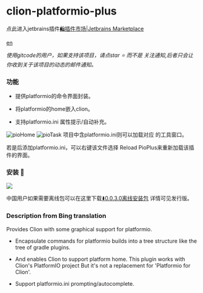 # clion-platformio-plus



点此进入jetbrains插件<a href="https://plugins.jetbrains.com/plugin/20232-platformio-plus">🛍️插件市场|Jetbrains Marketplace</a>

<a href="#en" >en</a>

*使用gitcode的用户，如果支持该项目，请点star :star:  而不是 关注通知,后者只会让你收到关于该项目的动态的邮件通知。*

### 功能

* 提供platformio的命令界面封装。

* 将platformio的home嵌入clion。

* 支持platformio.ini 属性提示/自动补充。

<img alt="pioHome" src="https://plugins.jetbrains.com/files/20232/screenshot_fdb9cbfa-74a1-4337-82bf-fd786cd403b1" />

<img alt="pioTask" src="https://plugins.jetbrains.com/files/20232/screenshot_5cb3b4c8-9f5c-443c-ba20-a2d6200f3ffb" />
项目中含platformio.ini则可以加载对应 的工具窗口。

若是后添加platformio.ini，可以右键该文件选择 Reload PioPlus来重新加载该插件的界面。

### 安装 🔧

<img src="https://github.com/yunyizhi/clion-platformio-plus/blob/1.0-dev/readme-resources/market.png" />

中国用户如果需要离线包可以在这里下载[⬇️0.0.3.0离线安装包](https://gitcode.net/qq_26700087/clion-platformio-plus/uploads/0cddae01e88490c7640e503f80e7547a/platformio-plus-0.0.3.0-beta.zip)
详情可见发行版。

### <a id ="en" >Description from Bing translation</a>


Provides Clion with some graphical support for platformio.
* Encapsulate commands for platformio builds into a tree structure like the tree of gradle plugins.
* And enables Clion to support platform home.
This plugin works with Clion's PlatformIO project But it's not a replacement for 'Platformio for Clion'.

* Support platformio.ini prompting/autocomplete.
